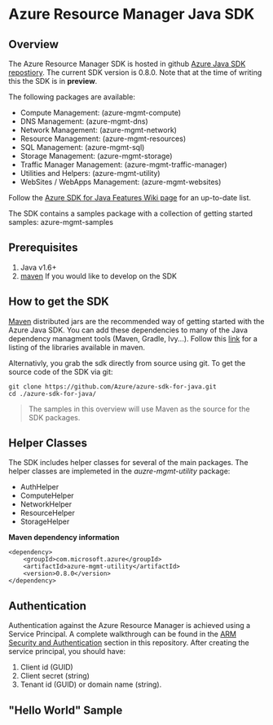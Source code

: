 # Azure Resource Manager Java SDK

## Overview 
The Azure Resource Manager SDK is hosted in github [Azure Java SDK repostiory](https://github.com/azure/azure-sdk-for-java). The current SDK version is 0.8.0. Note that at the time of writing this the SDK is in **preview**. 

The following packages are available:
* Compute Management: (azure-mgmt-compute)
* DNS Management: (azure-mgmt-dns)
* Network Management: (azure-mgmt-network)
* Resource Management: (azure-mgmt-resources)
* SQL Management: (azure-mgmt-sql)
* Storage Management: (azure-mgmt-storage)
* Traffic Manager Management: (azure-mgmt-traffic-manager)
* Utilities and Helpers: (azure-mgmt-utility)
* WebSites / WebApps Management: (azure-mgmt-websites)

Follow the [Azure SDK for Java Features Wiki page](https://github.com/Azure/azure-sdk-for-java/wiki/Azure-SDK-for-Java-Features) for an up-to-date list.

The SDK contains a samples package with a collection of getting started samples: azure-mgmt-samples

## Prerequisites
1. Java v1.6+
2. [maven](https://maven.apache.org/) If you would like to develop on the SDK

## How to get the SDK
[Maven](https://maven.apache.org/) distributed jars are the recommended way of getting started with the Azure Java SDK. You can add these dependencies to many of the Java dependency managment tools (Maven, Gradle, Ivy...).
Follow this [link](http://search.maven.org/#search%7Cga%7C1%7Cg%3A%22com.microsoft.azure%22) for a listing of the libraries available in maven.

Alternativly, you grab the sdk directly from source using git. To get the source code of the SDK via git:
```
git clone https://github.com/Azure/azure-sdk-for-java.git
cd ./azure-sdk-for-java/
```

> The samples in this overview will use Maven as the source for the SDK packages.

## Helper Classes
The SDK includes helper classes for several of the main packages. The helper classes are implemeted in the *auzre-mgmt-utility* package:
* AuthHelper
* ComputeHelper
* NetworkHelper
* ResourceHelper
* StorageHelper
 
**Maven dependency information**
```
<dependency>
    <groupId>com.microsoft.azure</groupId>
    <artifactId>azure-mgmt-utility</artifactId>
    <version>0.8.0</version>
</dependency>
```

## Authentication
Authentication against the Azure Resource Manager is achieved using a Service Principal. A complete walkthrough can be found in the [ARM Security and Authentication](ARM/Security.md) section in this repository. 
After creating the service principal, you should have:

1. Client id (GUID)
2. Client secret (string)
3. Tenant id (GUID) or domain name (string).

## "Hello World" Sample 

